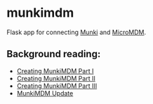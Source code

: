 # munkimdm
Flask app for connecting [Munki](https://github.com/munki/munki) and [MicroMDM](https://github.com/micromdm/micromdm).

## Background reading:

* [Creating MunkiMDM Part I](https://joncrain.github.io/2018/11/01/micromdm_munki.html)
* [Creating MunkiMDM Part II](https://joncrain.github.io/2018/11/06/micromdm_munki_partii.html)
* [Creating MunkiMDM Part III](https://joncrain.github.io/2018/11/08/micromdm_munki_partiii.html)
* [MunkiMDM Update](https://joncrain.github.io/2019/01/29/micromdm_munki_update.html)
